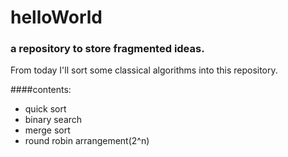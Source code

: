 # helloWorld
### a repository to store fragmented ideas.
From today I'll sort some classical algorithms into this repository.

####contents:
* quick sort
* binary search
* merge sort
* round robin arrangement(2^n)
